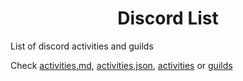 <div align="center">

   # Discord List

</div>

List of discord activities and guilds

Check [activities.md](./activities.md), [activities.json](./activities.json), [activities](./activities/) or [guilds](./guilds/)
